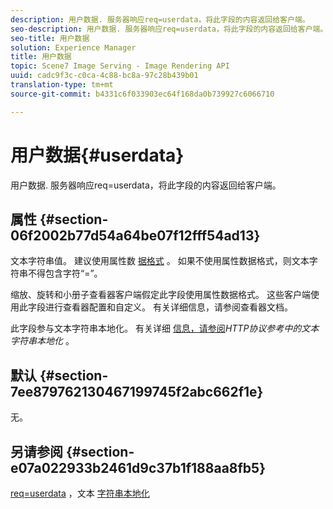 ```yaml
---
description: 用户数据. 服务器响应req=userdata，将此字段的内容返回给客户端。
seo-description: 用户数据. 服务器响应req=userdata，将此字段的内容返回给客户端。
seo-title: 用户数据
solution: Experience Manager
title: 用户数据
topic: Scene7 Image Serving - Image Rendering API
uuid: cadc9f3c-c0ca-4c88-bc8a-97c28b439b01
translation-type: tm+mt
source-git-commit: b4331c6f033903ec64f168da0b739927c6066710

---
```



# 用户数据{#userdata}

用户数据. 服务器响应req=userdata，将此字段的内容返回给客户端。

## 属性 {#section-06f2002b77d54a64be07f12fff54ad13}

文本字符串值。 建议使用属性数 [据格式](/help/aem-is-ir-api/is-api/image-catalog/image-serving-api-ref/c-image-catalog-reference/c-overview/c-common-data-types/r-property-data.md) 。 如果不使用属性数据格式，则文本字符串不得包含字符“=”。

缩放、旋转和小册子查看器客户端假定此字段使用属性数据格式。 这些客户端使用此字段进行查看器配置和自定义。 有关详细信息，请参阅查看器文档。

此字段参与文本字符串本地化。 有关详细 [信息，请参阅](/help/aem-is-ir-api/is-api/http-ref/image-serving-api-ref/c-http-protocol-reference/c-syntax-and-features/r-text-string-localization.md)*HTTP协议参考中的文本字符串本地化* 。

## 默认 {#section-7ee879762130467199745f2abc662f1e}

无。

## 另请参阅 {#section-e07a022933b2461d9c37b1f188aa8fb5}

[req=userdata](/help/aem-is-ir-api/is-api/http-ref/image-serving-api-ref/c-http-protocol-reference/c-command-reference/r-req/r-req.md) ，文本 [字符串本地化](/help/aem-is-ir-api/is-api/http-ref/image-serving-api-ref/c-http-protocol-reference/c-syntax-and-features/r-text-string-localization.md)
